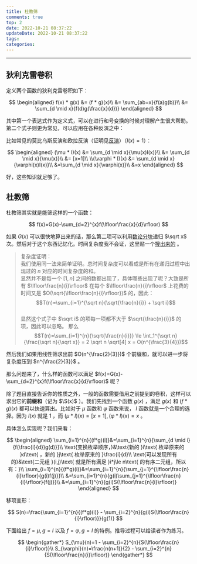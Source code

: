 ```yaml
---
title: 杜教筛
comments: true
top: 2
date: 2022-10-21 08:37:22
updateDate: 2022-10-21 08:37:22
tags:
categories:
---
```


---

<!--more-->

## 狄利克雷卷积

定义两个函数的狄利克雷卷积如下：

$$
\begin{aligned}
f(x) * g(x) &= (f * g)(x)\\
&= \sum_{ab=x}{f(a)g(b)}\\
&= \sum_{d \mid x}{f(d)g(\frac{x}{d})}
\end{aligned}
$$

其中第一个表达式作为定义式，可以在进行和号变换的时候对理解产生很大帮助。第二个式子则更为常见，可以应用在各种反演之中：

比如常见的莫比乌斯反演和欧拉反演（证明见[反演](/2022/10/24/反演)）（$I(x)=1$）：

$$
\begin{aligned}
(\mu * I)(x) &= \sum_{d \mid x}{\mu(x)I(x)}\\
&= \sum_{d \mid x}{\mu(x)}\\
&= [x=1]\\
\\(\varphi * I)(x) &= \sum_{d \mid x}{\varphi(x)I(x)}\\
&=\sum_{d \mid x}{\varphi(x)}\\
&=x
\end{aligned}
$$

好，这些知识就足够了。

## 杜教筛

杜教筛其实就是能筛这样的一个函数：

$$
f(x)=G(x)-\sum_{d=2}^{x}f(\lfloor\frac{x}{d}\rfloor)
$$

如果 $G(x)$ 可以很快地算出来的话，那么第二项可以利用[数论分块](/2022/10/24/数论分块)递归 $\sqrt x$ 次。然后对于这个东西记忆化。时间复杂度我不会证，这里贴一个[搜出来的](https://www.mina.moe/archives/5676) 。

> 复杂度证明：  
我们使用同一法来简单证明。总时间复杂度可以看成是所有在递归过程中出现过的 $n$ 对应的时间复杂度的和。  
显然并不是每一个 $[1, n]$ 之间的数都出现了，具体哪些出现了呢？大致是所有 $\lfloor\frac{n}{i}\rfloor$
在每个 $\lfloor\frac{n}{i}\rfloor$ 上花费的时间又是 $O(\sqrt{\lfloor\frac{n}{i}\rfloor})$ 的，因此：  $$T(n)=\sum_{i=1}^{\sqrt n}{\sqrt{\frac{n}{i}} + \sqrt i}$$  
显然这个式子中 $\sqrt i$ 的项每一项都不大于 $\sqrt{\frac{n}{i}}$ 的项，因此可以忽略。 
那么  $$T(n)=\sum_{i=1}^{n}{\sqrt{\frac{n}{i}}} \le \int_1^{\sqrt n}{\frac{\sqrt n}{\sqrt x}} = 2 \sqrt n \sqrt[4] x = O(n^{\frac{3}{4}})$$

然后我们如果用线性筛求出前 $O(n^{\frac{2}{3}})$ 个前缀和，就可以进一步将复杂度压到 $n^{\frac{2}{3}}$ 。

那么问题来了，什么样的函数可以满足 $f(x)=G(x)-\sum_{d=2}^{x}f(\lfloor\frac{x}{d}\rfloor)$ 呢？

除了题目直接告诉你的性质之外，一般的函数需要借用之前提到的卷积，这样可以求出它的**前缀和**（记为 $\S(x)$ ）。我们先找到一个函数 $g(x)$ ，满足 $g(x)$ 和 $(f*g)(x)$ 都可以快速算出。比如对于 $\mu$ 函数和 $\varphi$ 函数来说， $I$ 函数就是一个合理的选择。因为 $I(x)$ 就是 1 ，而 $(\mu*I)(x)=[x=1],(\varphi*I)(x)=x$ 。

具体怎么实现呢？我们来看：

$$
\begin{aligned}
\sum_{i=1}^{n}{(f*g)(i)}&=\sum_{i=1}^{n}{\sum_{d \mid i}{f(\frac{i}{d})g(d)}}\\
\text{变换枚举顺序，}&\text{新的 }i\text{ 枚举原来的 }d\text{ ，新的 }j\text{ 枚举原来的 }\frac{i}{d}\\
\text{可以发现所有的}&\text{二元组 }(i,j)\text{ 就是所有满足 }i*j\le n\text{ 的有序二元组，所以有：}\\
\sum_{i=1}^{n}{(f*g)(i)}&=\sum_{i=1}^{n}{\sum_{j=1}^{\lfloor\frac{n}{i}\rfloor}{g(i)f(j)}}\\
&=\sum_{i=1}^{n}{g(i)\sum_{j=1}^{\lfloor\frac{n}{i}\rfloor}{f(j)}}\\
&=\sum_{i=1}^{n}{g(i)S(\lfloor\frac{n}{i}\rfloor)}
\end{aligned}
$$

移项变形：

$$
S(n)=\frac{\sum_{i=1}^{n}{(f*g)(i)} - \sum_{i=2}^{n}{g(i)S(\lfloor\frac{n}{i}\rfloor)}}{g(1)}
$$

下面给出 $f=\mu,g=I$ 以及 $f=\varphi,g=I$ 的特例。推导过程可以给读者作为练习。

$$
\begin{gather*}
S_{\mu}(n)=1 - \sum_{i=2}^{n}{S(\lfloor\frac{n}{i}\rfloor)}\\
S_{\varphi}(n)=\frac{n(n+1)}{2} - \sum_{i=2}^{n}{S(\lfloor\frac{n}{i}\rfloor)}
\end{gather*}
$$